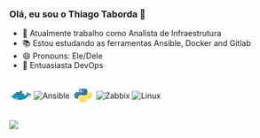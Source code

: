 ### Olá, eu sou o Thiago Taborda 👋

- 🔭 Atualmente trabalho como Analista de Infraestrutura
- 📚 Estou estudando as ferramentas Ansible, Docker and Gitlab
- 😄 Pronouns: Ele/Dele
- 🌱 Entuasiasta DevOps

<div style="display: inline_block"><br>
  <img align="center" alt="Docker" height="30" width="40" src="https://raw.githubusercontent.com/devicons/devicon/master/icons/docker/docker-original.svg">
  <img align="center" alt="Ansible" height="30" width="40" src="https://www.vectorlogo.zone/logos/ansible/ansible-icon.svg">
  <img align="center" alt="Python" height="30" width="40" src="https://raw.githubusercontent.com/devicons/devicon/master/icons/python/python-original.svg">
  <img align="center" alt="Zabbix" height="30" width="40" src="https://www.vectorlogo.zone/logos/zabbix/zabbix-ar21.svg">
  <img align="center" alt="Linux" height="30" width="40" src="https://www.vectorlogo.zone/logos/linux/linux-icon.svg">
</div>

##

 <div>
  <a href="https://github.com/tabordathiago">
  <img height="180em" src="https://github-readme-stats.vercel.app/api?username=tabordathiago&show_icons=true&theme=dark&include_all_commits=true&count_private=true"/>
</div>
